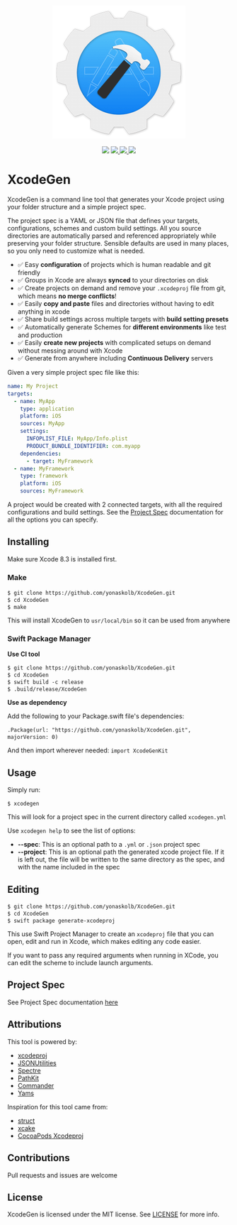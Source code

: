 <p align="center">
<a href="https://github.com/yonaskolb/XcodeGen">
<img src="Assets/Logo_animated.gif" alt="XcodeGen" />
</a>
</p>
<p align="center">
  <img src="https://img.shields.io/badge/package%20managers-SwiftPM-yellow.svg"/>
  <a href="https://github.com/yonaskolb/XcodeGen/releases">
    <img src="https://img.shields.io/github/release/yonaskolb/xcodegen.svg"/>
  </a>
  <a href="https://travis-ci.org/yonaskolb/XcodeGen">
    <img src="https://img.shields.io/travis/yonaskolb/XcodeGen/master.svg?style=flat"/>
  </a>
  <a href="https://github.com/yonaskolb/XcodeGen/blob/master/LICENSE">
    <img src="https://img.shields.io/github/license/mashape/apistatus.svg"/>
  </a>
</p>

# XcodeGen

XcodeGen is a command line tool that generates your Xcode project using your folder structure and a simple project spec.

The project spec is a YAML or JSON file that defines your targets, configurations, schemes and custom build settings. All you source directories are automatically parsed and referenced appropriately while preserving your folder structure. Sensible defaults are used in many places, so you only need to customize what is needed.

- ✅ Easy **configuration** of projects which is human readable and git friendly
- ✅ Groups in Xcode are always **synced** to your directories on disk
- ✅ Create projects on demand and remove your `.xcodeproj` file from git, which means **no merge conflicts**!
- ✅ Easily **copy and paste** files and directories without having to edit anything in xcode
- ✅ Share build settings across multiple targets with **build setting presets**
- ✅ Automatically generate Schemes for **different environments** like test and production
- ✅ Easily **create new projects** with complicated setups on demand without messing around with Xcode
- ✅ Generate from anywhere including **Continuous Delivery** servers


Given a very simple project spec file like this:

```yaml
name: My Project
targets:
  - name: MyApp
    type: application
    platform: iOS
    sources: MyApp
    settings:
      INFOPLIST_FILE: MyApp/Info.plist
      PRODUCT_BUNDLE_IDENTIFIER: com.myapp
    dependencies:
      - target: MyFramework
  - name: MyFramework
    type: framework
    platform: iOS
    sources: MyFramework
```
A project would be created with 2 connected targets, with all the required configurations and build settings. See the [Project Spec](docs/ProjectSpec.md) documentation for all the options you can specify.

## Installing
Make sure Xcode 8.3 is installed first.

### Make

```
$ git clone https://github.com/yonaskolb/XcodeGen.git
$ cd XcodeGen
$ make
```
This will install XcodeGen to `usr/local/bin` so it can be used from anywhere

### Swift Package Manager

**Use CI tool**

```
$ git clone https://github.com/yonaskolb/XcodeGen.git
$ cd XcodeGen
$ swift build -c release
$ .build/release/XcodeGen
```

**Use as dependency**

Add the following to your Package.swift file's dependencies:

```
.Package(url: "https://github.com/yonaskolb/XcodeGen.git", majorVersion: 0)
```

And then import wherever needed: `import XcodeGenKit`

## Usage

Simply run:

```
$ xcodegen
```

This will look for a project spec in the current directory called `xcodegen.yml`

Use `xcodegen help` to see the list of options:

- **--spec**: This is an optional path to a `.yml` or `.json` project spec
- **--project**: This is an optional path the generated xcode project file. If it is left out, the file will be written to the same directory as the spec, and with the name included in the spec

## Editing
```
$ git clone https://github.com/yonaskolb/XcodeGen.git
$ cd XcodeGen
$ swift package generate-xcodeproj
```
This use Swift Project Manager to create an `xcodeproj` file that you can open, edit and run in Xcode, which makes editing any code easier.

If you want to pass any required arguments when running in XCode, you can edit the scheme to include launch arguments.

## Project Spec
See Project Spec documentation [here](docs/ProjectSpec.md)

## Attributions

This tool is powered by:

- [xcodeproj](https://github.com/carambalabs/xcodeproj)
- [JSONUtilities](https://github.com/yonaskolb/JSONUtilities)
- [Spectre](https://github.com/kylef/Spectre)
- [PathKit](https://github.com/kylef/PathKit)
- [Commander](https://github.com/kylef/Commander)
- [Yams](https://github.com/jpsim/Yams)

Inspiration for this tool came from:

- [struct](https://github.com/workshop/struct)
- [xcake](https://github.com/jcampbell05/xcake)
- [CocoaPods Xcodeproj](https://github.com/CocoaPods/Xcodeproj)

## Contributions
Pull requests and issues are welcome

## License

XcodeGen is licensed under the MIT license. See [LICENSE](LICENSE) for more info.
